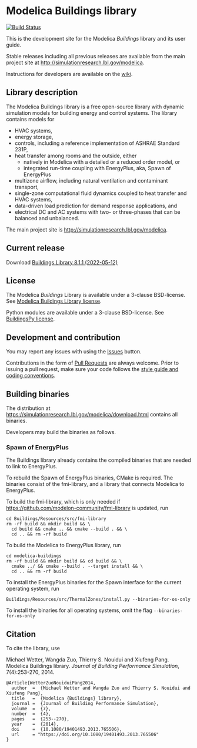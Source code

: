# Modelica Buildings library

[![Build Status](https://travis-ci.com/lbl-srg/modelica-buildings.svg?branch=master)](https://travis-ci.com/lbl-srg/modelica-buildings)

This is the development site for the Modelica _Buildings_ library and its user guide.

Stable releases including all previous releases are available from the main project site
at http://simulationresearch.lbl.gov/modelica.

Instructions for developers are available on the [wiki](https://github.com/lbl-srg/modelica-buildings/wiki).

## Library description

The Modelica Buildings library is a free open-source library with dynamic simulation models for building energy and control systems. The library contains models for

- HVAC systems,
- energy storage,
- controls, including a reference implementation of ASHRAE Standard 231P,
- heat transfer among rooms and the outside, either
  - natively in Modelica with a detailed or a reduced order model, or
  - integrated run-time coupling with EnergyPlus, aka, Spawn of EnergyPlus
- multizone airflow, including natural ventilation and contaminant transport,
- single-zone computational fluid dynamics coupled to heat transfer and HVAC systems,
- data-driven load prediction for demand response applications, and
- electrical DC and AC systems with two- or three-phases that can be balanced and unbalanced.


The main project site is http://simulationresearch.lbl.gov/modelica.

## Current release

Download [Buildings Library 8.1.1 (2022-05-12)](https://github.com/lbl-srg/modelica-buildings/releases/download/v8.1.1/Buildings-v8.1.1.zip)

## License

The Modelica _Buildings_ Library is available under a 3-clause BSD-license.
See [Modelica Buildings Library license](https://htmlpreview.github.io/?https://github.com/lbl-srg/modelica-buildings/blob/master/Buildings/legal.html).

Python modules are available under a 3-clause BSD-license. See [BuildingsPy license](http://simulationresearch.lbl.gov/modelica/buildingspy/legal.html).

## Development and contribution
You may report any issues with using the [Issues](https://github.com/lbl-srg/modelica-buildings/issues) button.

Contributions in the form of [Pull Requests](https://github.com/lbl-srg/modelica-buildings/pulls) are always welcome.
Prior to issuing a pull request, make sure your code follows the [style guide and coding conventions](https://github.com/lbl-srg/modelica-buildings/wiki/Style-Guide).

## Building binaries

The distribution at https://simulationresearch.lbl.gov/modelica/download.html
contains all binaries.

Developers may build the binaries as follows.

### Spawn of EnergyPlus

The Buildings library already contains the compiled binaries that are needed to link to EnergyPlus.

To rebuild the Spawn of EnergyPlus binaries, CMake is required. The binaries
consist of the fmi-library, and a library that connects Modelica to EnergyPlus.

To build the fmi-library, which is only needed if https://github.com/modelon-community/fmi-library is updated, run
```
cd Buildings/Resources/src/fmi-library
rm -rf build && mkdir build && \
  cd build && cmake .. && cmake --build . && \
  cd .. && rm -rf build
```

To build the Modelica to EnergyPlus library, run
```
cd modelica-buildings
rm -rf build && mkdir build && cd build && \
  cmake ../ && cmake --build . --target install && \
  cd .. && rm -rf build
```

To install the EnergyPlus binaries for the Spawn interface for the current operating system, run
```
Buildings/Resources/src/ThermalZones/install.py --binaries-for-os-only
```
To install the binaries for all operating systems, omit the flag `--binaries-for-os-only`

## Citation

To cite the library, use

Michael Wetter, Wangda Zuo, Thierry S. Nouidui and Xiufeng Pang.
Modelica Buildings library.
_Journal of Building Performance Simulation_, 7(4):253-270, 2014.

```
@Article{WetterZuoNouiduiPang2014,
  author  =  {Michael Wetter and Wangda Zuo and Thierry S. Nouidui and Xiufeng Pang},
  title   =  {Modelica {Buildings} library},
  journal =  {Journal of Building Performance Simulation},
  volume  =  {7},
  number  =  {4},
  pages   =  {253--270},
  year    =  {2014},
  doi     =  {10.1080/19401493.2013.765506},
  url     = "https://doi.org/10.1080/19401493.2013.765506"
}

```